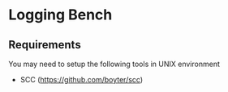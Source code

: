 # Logging Bench

## Requirements

You may need to setup the following tools in UNIX environment
 * SCC (https://github.com/boyter/scc)
